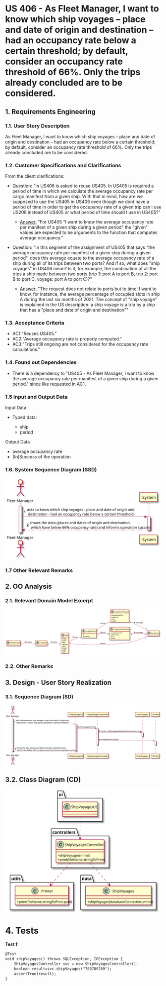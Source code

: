 # US 406 - As Fleet Manager, I want to know which ship voyages – place and date of origin and destination – had an occupancy rate below a certain threshold; by default, consider an occupancy rate threshold of 66%. Only the trips already concluded are to be considered.

## 1. Requirements Engineering

### 1.1. User Story Description

As Fleet Manager, I want to know which ship voyages – place and date of origin and destination – had an occupancy rate below a certain threshold; by default, consider an occupancy rate threshold of 66%. Only the trips already concluded are to be considered.

### 1.2. Customer Specifications and Clarifications


From the client clarifications:

* Question: "In US406 is asked to reuse US405. In US405 is required a period of time in which we calculate the average occupancy rate per cargo manifest from a given ship. With that in mind, how are we supposed to use the US405 in US406 even though we dont have a period of time in order to get the occupancy rate of a given trip can I use US208 instead of US405 or what period of time should I use in US405?"
	* [Answer:](https://moodle.isep.ipp.pt/mod/forum/discuss.php?d=13733) "For US405 "I want to know the average occupancy rate per manifest of a given ship during a given period" the "given" values are expected to be arguments to the function that computes average occupancy."

* Question: "In this segment of the assignment of US405 that says "the average occupancy rate per manifest of a given ship during a given period", does this average equate to the average occupancy rate of a ship during all of its trips between two ports? And if so, what does "ship voyages" in US406 mean? Is it, for example, the combination of all the trips a ship made between two ports (trip 1: port A to port B, trip 2: port B to port C, voyage: port A to port C)?"
	* [Answer:](https://moodle.isep.ipp.pt/mod/forum/discuss.php?d=13697) "The request does not relate to ports but to time! I want to know, for instance, the average percentage of occupied slots in ship A during the last six months of 2021. The concept of "ship voyage" is explained in the US description: a ship voyage is a trip by a ship that has a "place and date of origin and destination""

### 1.3. Acceptance Criteria


* AC1:"Reuses US405."
* AC2:"Average occupancy rate is properly computed."
* AC3:"Trips still ongoing are not considered for the occupancy rate calculations."

### 1.4. Found out Dependencies


* There is a dependency to "US405 - As Fleet Manager, I want to know the average occupancy rate per manifest of a given ship during a given period." since like requested in AC1.

### 1.5 Input and Output Data


Input Data

* Typed data:
  	
	* ship
	* period

Output Data

* average occupancy rate
* (In)Success of the operation


### 1.6. System Sequence Diagram (SSD)


![US406-SSD](US406_SSD.svg)


### 1.7 Other Relevant Remarks




## 2. OO Analysis

### 2.1. Relevant Domain Model Excerpt

![US406-MD](US406_DM.svg)

### 2.2. Other Remarks




## 3. Design - User Story Realization

### 3.1. Sequence Diagram (SD)


![US406-SD](US406_SD.svg)

## 3.2. Class Diagram (CD)


![US406-CD](US406_CD.svg)

# 4. Tests


**Test 1:** 

	@Test
    void shipVoyages() throws SQLException, IOException {
        ShipVoyagesController svc = new ShipVoyagesController();
        boolean result=svc.shipVoyages("789789789");
        assertTrue(result);
    }



